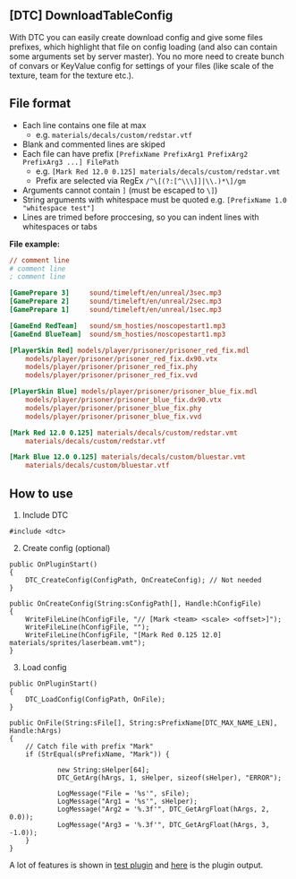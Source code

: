 ## [DTC] DownloadTableConfig

With DTC you can easily create download config and give some files prefixes, which highlight that file on config loading (and also can contain some arguments set by server master). You no more need to create bunch of convars or KeyValue config for settings of your files (like scale of the texture, team for the texture etc.).


## File format

- Each line contains one file at max
  - e.g. `materials/decals/custom/redstar.vtf` 
- Blank and commented lines are skiped
- Each file can have prefix `[PrefixName PrefixArg1 PrefixArg2 PrefixArg3 ...] FilePath`
  - e.g. `[Mark Red 12.0 0.125] materials/decals/custom/redstar.vmt`
  - Prefix are selected via RegEx `/^\[(?:[^\\\]]|\\.)*\]/gm`
- Arguments cannot contain `]` (must be escaped to `\]`)
- String arguments with whitespace must be quoted e.g. `[PrefixName 1.0 "whitespace test"]`
- Lines are trimed before proccesing, so you can indent lines with whitespaces or tabs

**File example:**
```INI
// comment line
# comment line
; comment line

[GamePrepare 3] 	sound/timeleft/en/unreal/3sec.mp3
[GamePrepare 2] 	sound/timeleft/en/unreal/2sec.mp3
[GamePrepare 1] 	sound/timeleft/en/unreal/1sec.mp3

[GameEnd RedTeam]   sound/sm_hosties/noscopestart1.mp3
[GameEnd BlueTeam] 	sound/sm_hosties/noscopestart1.mp3

[PlayerSkin Red] models/player/prisoner/prisoner_red_fix.mdl
	models/player/prisoner/prisoner_red_fix.dx90.vtx
	models/player/prisoner/prisoner_red_fix.phy
	models/player/prisoner/prisoner_red_fix.vvd

[PlayerSkin Blue] models/player/prisoner/prisoner_blue_fix.mdl
	models/player/prisoner/prisoner_blue_fix.dx90.vtx
	models/player/prisoner/prisoner_blue_fix.phy
	models/player/prisoner/prisoner_blue_fix.vvd

[Mark Red 12.0 0.125] materials/decals/custom/redstar.vmt
	materials/decals/custom/redstar.vtf

[Mark Blue 12.0 0.125] materials/decals/custom/bluestar.vmt
	materials/decals/custom/bluestar.vtf
```

## How to use
1. Include DTC
  ```SourcePawn
#include <dtc>
  ```

2. Create config (optional)
  ```SourcePawn
 public OnPluginStart()
 {
  	  DTC_CreateConfig(ConfigPath, OnCreateConfig); // Not needed
 }

 public OnCreateConfig(String:sConfigPath[], Handle:hConfigFile)
 {
  	  WriteFileLine(hConfigFile, "// [Mark <team> <scale> <offset>]");
  	  WriteFileLine(hConfigFile, "");
  	  WriteFileLine(hConfigFile, "[Mark Red 0.125 12.0] materials/sprites/laserbeam.vmt");
 }
  ```

3. Load config
  ```Sourcepawn
 public OnPluginStart()
 {
  	  DTC_LoadConfig(ConfigPath, OnFile);
 }
 
 public OnFile(String:sFile[], String:sPrefixName[DTC_MAX_NAME_LEN], Handle:hArgs)
 {
  	  // Catch file with prefix "Mark"
  	  if (StrEqual(sPrefixName, "Mark")) {
	
  	    	  new String:sHelper[64];
  	    	  DTC_GetArg(hArgs, 1, sHelper, sizeof(sHelper), "ERROR");
	
  	    	  LogMessage("File = '%s'", sFile);
  	    	  LogMessage("Arg1 = '%s'", sHelper);
  	    	  LogMessage("Arg2 = '%.3f'", DTC_GetArgFloat(hArgs, 2, 0.0));
  	    	  LogMessage("Arg3 = '%.3f'", DTC_GetArgFloat(hArgs, 3, -1.0));
  	  }
 }
  ```
A lot of features is shown in [test plugin](https://github.com/KissLick/DownloadTableConfig/blob/master/addons/sourcemod/scripting/DTC_Test.sp) and [here](https://github.com/KissLick/DownloadTableConfig/blob/master/addons/sourcemod/logs/test_log.cfg) is the plugin output.
